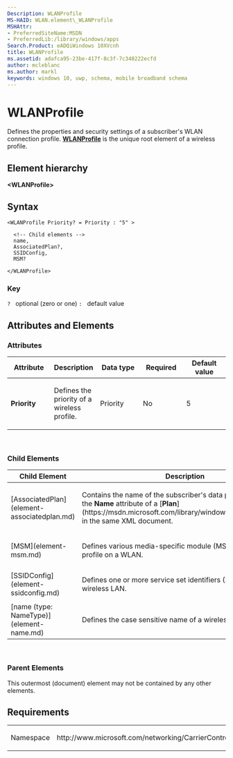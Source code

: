 ```yaml
---
Description: WLANProfile
MS-HAID: WLAN.element\_WLANProfile
MSHAttr:
- PreferredSiteName:MSDN
- PreferredLib:/library/windows/apps
Search.Product: eADQiWindows 10XVcnh
title: WLANProfile
ms.assetid: adafca95-23be-417f-8c3f-7c340222ecfd
author: mcleblanc
ms.author: markl
keywords: windows 10, uwp, schema, mobile broadband schema
---
```


# WLANProfile


Defines the properties and security settings of a subscriber's WLAN connection profile. [**WLANProfile**](element-wlanprofile.md) is the unique root element of a wireless profile.

## Element hierarchy

**&lt;WLANProfile&gt;**

## Syntax

``` syntax
<WLANProfile Priority? = Priority : "5" >

  <!-- Child elements -->
  name,
  AssociatedPlan?,
  SSIDConfig,
  MSM?

</WLANProfile>
```

### Key

`?`   optional (zero or one)
`:`   default value
## Attributes and Elements


### Attributes

<table>
<colgroup>
<col width="20%" />
<col width="20%" />
<col width="20%" />
<col width="20%" />
<col width="20%" />
</colgroup>
<thead>
<tr class="header">
<th>Attribute</th>
<th>Description</th>
<th>Data type</th>
<th>Required</th>
<th>Default value</th>
</tr>
</thead>
<tbody>
<tr class="odd">
<td><strong>Priority</strong></td>
<td><p>Defines the priority of a wireless profile.</p></td>
<td>Priority</td>
<td>No</td>
<td>5</td>
</tr>
</tbody>
</table>

 

### Child Elements

<table>
<colgroup>
<col width="50%" />
<col width="50%" />
</colgroup>
<thead>
<tr class="header">
<th>Child Element</th>
<th>Description</th>
</tr>
</thead>
<tbody>
<tr class="odd">
<td>[AssociatedPlan](element-associatedplan.md)</td>
<td><p>Contains the name of the subscriber's data plan. It must match the <strong>Name</strong> attribute of a [<strong>Plan</strong>](https://msdn.microsoft.com/library/windows/apps/hh868373) in the same XML document.</p></td>
</tr>
<tr class="even">
<td>[MSM](element-msm.md)</td>
<td><p>Defines various media-specific module (MSM) settings for this profile on a WLAN.</p></td>
</tr>
<tr class="odd">
<td>[SSIDConfig](element-ssidconfig.md)</td>
<td><p>Defines one or more service set identifiers (SSID) for a wireless LAN.</p></td>
</tr>
<tr class="even">
<td>[name (type: NameType)](element-name.md)</td>
<td><p>Defines the case sensitive name of a wireless LAN profile.</p></td>
</tr>
</tbody>
</table>

 

### Parent Elements

This outermost (document) element may not be contained by any other elements.

## Requirements

<table>
<colgroup>
<col width="50%" />
<col width="50%" />
</colgroup>
<tbody>
<tr class="odd">
<td><p>Namespace</p></td>
<td><p>http://www.microsoft.com/networking/CarrierControl/WLAN/v1</p></td>
</tr>
</tbody>
</table>

 

 



